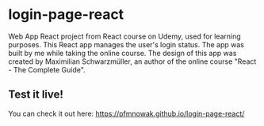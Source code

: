 # login-page-react

Web App React project from React course on Udemy, used for learning purposes.
This React app manages the user's login status.
The app was built by me while taking the online course.
The design of this app was created by Maximilian Schwarzmüller, an author of the online course "React - The Complete Guide".

## Test it live!

You can check it out here:
https://pfmnowak.github.io/login-page-react/
